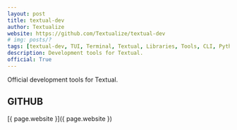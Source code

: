 ```yaml
---
layout: post
title: textual-dev
author: Textualize
website: https://github.com/Textualize/textual-dev
# img: posts/?
tags: [textual-dev, TUI, Terminal, Textual, Libraries, Tools, CLI, Python, Rich, Textualize, Plugins]
description: Development tools for Textual.
official: True
---
```

Official development tools for Textual.

## GITHUB
[{ page.website }]({ page.website })
